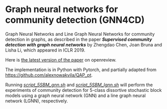 # Graph neural networks for community detection (GNN4CD)
Graph Neural Networks and Line Graph Neural Networks for community detection in graphs, as described in the paper **_Supervised community detection with graph neural networks_** by Zhengdao Chen, Joan Bruna and Lisha Li, which appeared in ICLR 2019. 

Here is [the latest version of the paper](https://openreview.net/pdf?id=H1g0Z3A9Fm) on openreview. 

The implementation is in Python with Pytorch, and partially adapted from https://github.com/alexnowakvila/QAP_pt.

Running [_script_5SBM_gnn.sh_](https://github.com/zhengdao-chen/GNN4CD/blob/master/src/script_5SBM_gnn.sh) and [_script_5SBM_lgnn.sh_](https://github.com/zhengdao-chen/GNN4CD/blob/master/src/script_5SBM_lgnn.sh) will perform the experiments of community detection for 5-class dissortive stochastic block models using a graph neural network (GNN) and a line graph neural network (LGNN), respectively.
